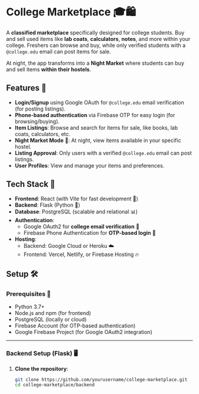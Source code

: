 # College Marketplace 🎓🛍️

A **classified marketplace** specifically designed for college students. Buy and sell used items like **lab coats**, **calculators**, **notes**, and more within your college. Freshers can browse and buy, while only verified students with a `@college.edu` email can post items for sale. 

At night, the app transforms into a **Night Market** where students can buy and sell items **within their hostels**.

## Features 🌟

- **Login/Signup** using Google OAuth for `@college.edu` email verification (for posting listings).
- **Phone-based authentication** via Firebase OTP for easy login (for browsing/buying).
- **Item Listings**: Browse and search for items for sale, like books, lab coats, calculators, etc.
- **Night Market Mode** 🌙: At night, view items available in your specific hostel.
- **Listing Approval**: Only users with a verified `@college.edu` email can post listings.
- **User Profiles**: View and manage your items and preferences.

## Tech Stack 🔧

- **Frontend**: React (with Vite for fast development 🚀)
- **Backend**: Flask (Python 🐍)
- **Database**: PostgreSQL (scalable and relational 📊)
- **Authentication**:
  - Google OAuth2 for **college email verification** 📧
  - Firebase Phone Authentication for **OTP-based login** 📱
- **Hosting**:
  - Backend: Google Cloud or Heroku ☁️
  - Frontend: Vercel, Netlify, or Firebase Hosting 🔥

## Setup 🛠️

### Prerequisites 📝

- Python 3.7+
- Node.js and npm (for frontend)
- PostgreSQL (locally or cloud)
- Firebase Account (for OTP-based authentication)
- Google Firebase Project (for Google OAuth2 integration)

---

### Backend Setup (Flask) 🖥️

1. **Clone the repository**:
   ```bash
   git clone https://github.com/yourusername/college-marketplace.git
   cd college-marketplace/backend
